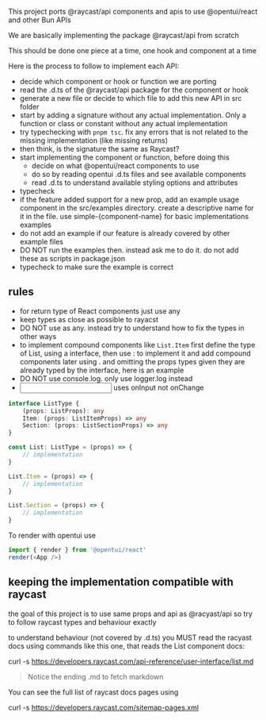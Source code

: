 This project ports @raycast/api components and apis to use @opentui/react and other Bun APIs

We are basically implementing the package @raycast/api from scratch

This should be done one piece at a time, one hook and component at a time

Here is the process to follow to implement each API:

- decide which component or hook or function we are porting
- read the .d.ts of the @raycast/api package for the component or hook
- generate a new file or decide to which file to add this new API in src folder
- start by adding a signature without any actual implementation. Only a function or class or constant without any actual implementation
- try typechecking with `pnpm tsc`. fix any errors that is not related to the missing implementation (like missing returns)
- then think, is the signature the same as Raycast?
- start implementing the component or function, before doing this
    - decide on what @opentui/react components to use
    - do so by reading opentui .d.ts files and see available components
    - read .d.ts to understand available styling options and attributes
- typecheck
- if the feature added support for a new prop, add an example usage component in the src/examples directory. create a descriptive name for it in the file. use simple-{component-name} for basic implementations examples
- do not add an example if our feature is already covered by other example files
- DO NOT run the examples then. instead ask me to do it. do not add these as scripts in package.json
- typecheck to make sure the example is correct

## rules

- for return type of React components just use any
- keep types as close as possible to rayacst
- DO NOT use as any. instead try to understand how to fix the types in other ways
- to implement compound components like `List.Item` first define the type of List, using a interface, then use : to implement it and add compound components later using . and omitting the props types given they are already typed by the interface, here is an example
- DO NOT use console.log. only use logger.log instead
- <input> uses onInput not onChange

```typescript
interface ListType {
    (props: ListProps): any
    Item: (props: ListItemProps) => any
    Section: (props: ListSectionProps) => any
}

const List: ListType = (props) => {
    // implementation
}

List.Item = (props) => {
    // implementation
}

List.Section = (props) => {
    // implementation
}
```


To render with opentui use

```ts
import { render } from '@opentui/react'
render(<App />)
```

## keeping the implementation compatible with raycast

the goal of this project is to use same props and api as @racyast/api so try to follow raycast types and behaviour exactly

to understand behaviour (not covered by .d.ts) you MUST read the racyast docs using commands like this one, that reads the List component docs:

curl -s https://developers.raycast.com/api-reference/user-interface/list.md

> Notice the ending .md to fetch markdown

You can see the full list of raycast docs pages using

curl -s https://developers.raycast.com/sitemap-pages.xml
